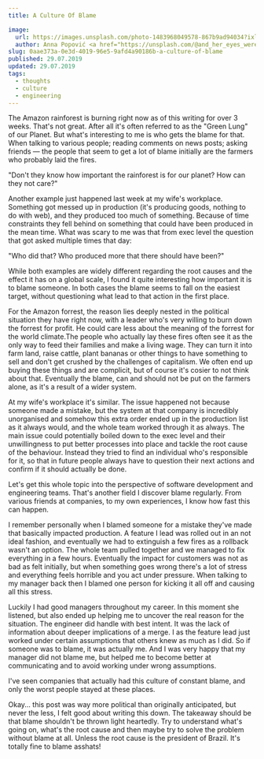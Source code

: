 ```yaml
---
title: A Culture Of Blame

image:
  url: https://images.unsplash.com/photo-1483968049578-867b9ad94034?ixlib=rb-1.2.1&auto=format&fit=crop&w=800&q=80
  author: Anna Popović <a href="https://unsplash.com/@and_her_eyes_were_wild" target="_blank">@and_her_eyes_were_wild</a>
slug: 0aae373a-0e3d-4019-96e5-9afd4a90186b-a-culture-of-blame
published: 29.07.2019
updated: 29.07.2019
tags:
  - thoughts
  - culture
  - engineering
---
```


The Amazon rainforest is burning right now as of this writing for over 3 weeks. That's not great. After all it's often referred to as the "Green Lung" of our Planet. But what's interesting to me is who gets the blame for that. When talking to various people; reading comments on news posts; asking friends — the people that seem to get a lot of blame initially are the farmers who probably laid the fires.

"Don't they know how important the rainforest is for our planet? How can they not care?"

Another example just happened last week at my wife's workplace. Something got messed up in production (it's producing goods, nothing to do with web), and they produced too much of something.  Because of time constraints they fell behind on something that could have been produced in the mean time. What was scary to me was that from exec level the question that got asked multiple times that day:

"Who did that? Who produced more that there should have been?"

While both examples are widely different regarding the root causes and the effect it has on a global scale, I found it quite interesting how important it is to blame someone. In both cases the blame seems to fall on the easiest target, without questioning what lead to that action in the first place.

For the Amazon forrest, the reason lies deeply nested in the political situation they have right now, with a leader who's very willing to burn down the forrest for profit. He could care less about the meaning of the forrest for the world climate.The people who actually lay these fires often see it as  the only way to feed their families and make a living wage. They can turn it into farm land, raise cattle, plant bananas or other things to have something to sell and don't get crushed by the challenges of capitalism. We often end up buying these things and are complicit, but of course it's cosier to not think about that. Eventually the blame, can and should not be put on the farmers alone, as it's a result of a wider system.

At my wife's workplace it's similar. The issue happened not because someone made a mistake, but the system at that company is incredibly unorganised and somehow this extra order ended up in the production list as it always would, and the whole team worked through it as always. The main issue could potentially boiled down to the exec level and their unwillingness to put better processes into place and tackle the root cause of the behaviour. Instead they tried to find an individual who's responsible for it, so that in future people always have to question their next actions and confirm if it should actually be done.

Let's get this whole topic into the perspective of software development and engineering teams. That's another field I discover blame regularly. From various friends at companies, to my own experiences, I know how fast this can happen.

I remember personally when I blamed someone for a mistake they've made that basically impacted production. A feature I lead was rolled out in an not ideal fashion, and eventually we had to extinguish a few fires as a rollback wasn't an option. The whole team pulled together and we managed to fix everything in a few hours. Eventually the impact for customers was not as bad as felt initially, but when something goes wrong there's a lot of stress and everything feels horrible and you act under pressure. When talking to my manager back then I blamed one person for kicking it all off and causing all this stress.

Luckily I had good managers throughout my career. In this moment she listened, but also ended up helping me to uncover the real reason for the situation. The engineer did handle with best intent. It was the lack of information about deeper implications of a merge. I as the feature lead just worked under certain assumptions that others knew as much as I did. So if someone was to blame, it was actually me. And I was very happy that my manager did not blame me, but helped me to become better at communicating and to avoid working under wrong assumptions.

I've seen companies that actually had this culture of constant blame, and only the worst people stayed at these places.

Okay... this post was way more political than originally anticipated, but never the less, I felt good about writing this down. The takeaway should be that blame shouldn't be thrown light heartedly. Try to understand what's going on, what's the root cause and then maybe try to solve the problem without blame at all. Unless the root cause is the president of Brazil. It's totally fine to blame asshats!
